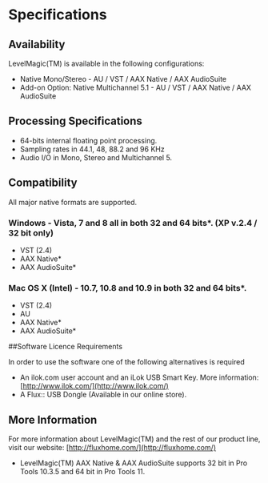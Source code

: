 # Specifications

## Availability

LevelMagic(TM) is available in the following configurations:

- Native Mono/Stereo - AU / VST / AAX Native / AAX AudioSuite
- Add-on Option: Native Multichannel 5.1 - AU / VST / AAX Native / AAX AudioSuite

## Processing Specifications

- 64-bits internal floating point processing.
- Sampling rates in 44.1, 48, 88.2 and 96 KHz
- Audio I/O in Mono, Stereo and Multichannel 5.

## Compatibility

All major native formats are supported.

### Windows - Vista, 7 and 8 all in both 32 and 64 bits*. (XP v.2.4 / 32 bit only)

- VST (2.4)
- AAX Native*
- AAX AudioSuite*

### Mac OS X (Intel) - 10.7, 10.8 and 10.9 in both 32 and 64 bits*.

- VST (2.4)
- AU
- AAX Native*
- AAX AudioSuite*

##Software Licence Requirements

In order to use the software one of the following alternatives is required

- An ilok.com user account and an iLok USB Smart Key. More information: [http://www.ilok.com/](http://www.ilok.com/)
- A Flux:: USB Dongle (Available in our online store).

## More Information

For more information about LevelMagic(TM) and the rest of our product line, visit our website: [http://fluxhome.com/](http://fluxhome.com/)

* LevelMagic(TM) AAX Native & AAX AudioSuite supports 32 bit in Pro Tools 10.3.5 and 64 bit in Pro Tools 11.

